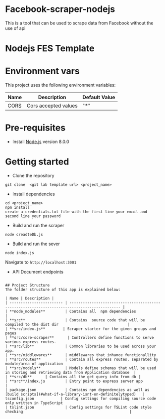# Facebook-scraper-nodejs
This is a tool that can be used to scrape data from Facebook without the use of api
# Nodejs FES Template

# Environment vars
This project uses the following environment variables:

| Name                          | Description                         | Default Value                                  |
| ----------------------------- | ------------------------------------| -----------------------------------------------|
|CORS           | Cors accepted values            | "*"      |


# Pre-requisites
- Install [Node.js](https://nodejs.org/en/) version 8.0.0


# Getting started
- Clone the repository
```
git clone  <git lab template url> <project_name>
```
- Install dependencies
```
cd <project_name>
npm install
create a credentials.txt file with the first line your email and second line your password
```
- Build and run the scraper
```
node creadteDb.js
```
- Build and run the sever
```
node index.js
```
  Navigate to `http://localhost:3001`

- API Document endpoints


```

## Project Structure
The folder structure of this app is explained below:

| Name | Description |
| ------------------------ | --------------------------------------------------------------------------------------------- |
| **node_modules**         | Contains all  npm dependencies                                                            |
| **src**                  | Contains  source code that will be compiled to the dist dir                               |
| **src/index.js**        | Scraper starter for the given groups and pages 
| **src/core-scraper**      | Controllers define functions to serve various express routes. 
| **src/lib**              | Common libraries to be used across your app.  
| **src/middlewares**      | middlewares that inhance functionallity
| **src/routes**           | Contain all express routes, separated by module/area of application                       
| **src/models**           | Models define schemas that will be used in storing and retrieving data from Application database  |
| **src/db**      | Contains all the get query info from db |
| **src**/index.js         | Entry point to express server app                                                               |
| package.json             | Contains npm dependencies as well as [build scripts](#what-if-a-library-isnt-on-definitelytyped)   | tsconfig.json            | Config settings for compiling source code only written in TypeScript    
| tslint.json              | Config settings for TSLint code style checking                                                |


